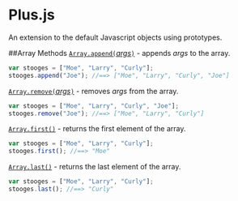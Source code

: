# Plus.js
An extension to the default Javascript objects using prototypes. 

##Array Methods
[`Array.append(`*args*`)`](https://github.com/KingShimkus/Plus.js/blob/master/src/array.js#L1) - appends *args* to the array.
```javascript
var stooges = ["Moe", "Larry", "Curly"];
stooges.append("Joe"); //==> ["Moe", "Larry", "Curly", "Joe"]
```

[`Array.remove(`*args*`)`](https://github.com/KingShimkus/Plus.js/blob/master/src/array.js#L9) - removes *args* from the array.

```javascript
var stooges = ["Moe", "Larry", "Curly", "Joe"];
stooges.remove("Joe"); //==> ["Moe", "Larry", "Curly"]
```

[`Array.first()`](https://github.com/KingShimkus/Plus.js/blob/master/src/array.js#L208) - returns the first element of the array.

```javascript
var stooges = ["Moe", "Larry", "Curly"];
stooges.first(); //==> "Moe"
```

[`Array.last()`](https://github.com/KingShimkus/Plus.js/blob/master/src/array.js#L24) - returns the last element of the array.

```javascript
var stooges = ["Moe", "Larry", "Curly"];
stooges.last(); //==> "Curly"
```
